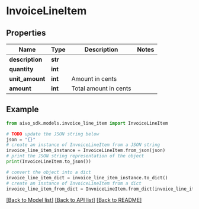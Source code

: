 # InvoiceLineItem

## Properties

Name | Type | Description | Notes
------------ | ------------- | ------------- | -------------
**description** | **str** |  |
**quantity** | **int** |  |
**unit_amount** | **int** | Amount in cents |
**amount** | **int** | Total amount in cents |

## Example

```python
from aivo_sdk.models.invoice_line_item import InvoiceLineItem

# TODO update the JSON string below
json = "{}"
# create an instance of InvoiceLineItem from a JSON string
invoice_line_item_instance = InvoiceLineItem.from_json(json)
# print the JSON string representation of the object
print(InvoiceLineItem.to_json())

# convert the object into a dict
invoice_line_item_dict = invoice_line_item_instance.to_dict()
# create an instance of InvoiceLineItem from a dict
invoice_line_item_from_dict = InvoiceLineItem.from_dict(invoice_line_item_dict)
```

[[Back to Model list]](../README.md#documentation-for-models) [[Back to API list]](../README.md#documentation-for-api-endpoints) [[Back to README]](../README.md)
